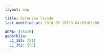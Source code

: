 ```yaml
---
layout: map

title: Ozrenske livade
last_modified_at: 2018-05-19T23:04:03+02:00

WDPA: [16416]
geoSrbija:
  L1_183: [51]
  L1_362: [55]
---
```

